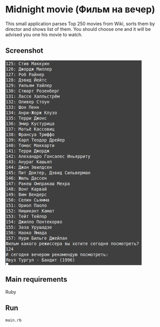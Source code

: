 # Midnight movie (Фильм на вечер)
This small application parses Top 250 movies from Wiki, sorts them by director and shows list of them. You should choose one and it will be advised you one his movie to watch.

## Screenshot
![Application screenshot](https://github.com/dmentry/midnight_movie/blob/master/Evening_movie.jpg)

## Main requirements
Ruby

## Run

```
main.rb
```
